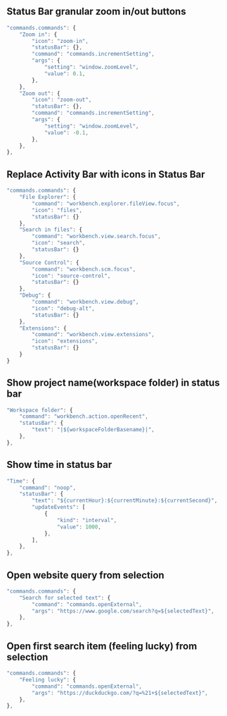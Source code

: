 ## Status Bar granular zoom in/out buttons

```js
"commands.commands": {
    "Zoom in": {
        "icon": "zoom-in",
        "statusBar": {},
        "command": "commands.incrementSetting",
        "args": {
            "setting": "window.zoomLevel",
            "value": 0.1,
        },
    },
    "Zoom out": {
        "icon": "zoom-out",
        "statusBar": {},
        "command": "commands.incrementSetting",
        "args": {
            "setting": "window.zoomLevel",
            "value": -0.1,
        },
    },
},
```

## Replace Activity Bar with icons in Status Bar

```js
"commands.commands": {
    "File Explorer": {
        "command": "workbench.explorer.fileView.focus",
        "icon": "files",
        "statusBar": {}
    },
    "Search in files": {
        "command": "workbench.view.search.focus",
        "icon": "search",
        "statusBar": {}
    },
    "Source Control": {
        "command": "workbench.scm.focus",
        "icon": "source-control",
        "statusBar": {}
    },
    "Debug": {
        "command": "workbench.view.debug",
        "icon": "debug-alt",
        "statusBar": {}
    },
    "Extensions": {
        "command": "workbench.view.extensions",
        "icon": "extensions",
        "statusBar": {}
    }
}
```

## Show project name(workspace folder) in status bar

```js
"Workspace folder": {
	"command": "workbench.action.openRecent",
	"statusBar": {
		"text": "|${workspaceFolderBasename}|",
	},
},
```

## Show time in status bar

```js
"Time": {
	"command": "noop",
	"statusBar": {
		"text": "${currentHour}:${currentMinute}:${currentSecond}",
		"updateEvents": [
			{
				"kind": "interval",
				"value": 1000,
			},
		],
	},
},
```

## Open website query from selection

```js
"commands.commands": {
    "Search for selected text": {
        "command": "commands.openExternal",
        "args": "https://www.google.com/search?q=${selectedText}",
    },
},
```

## Open first search item (feeling lucky) from selection

```js
"commands.commands": {
    "Feeling lucky": {
        "command": "commands.openExternal",
        "args": "https://duckduckgo.com/?q=%21+${selectedText}",
    },
},
```
